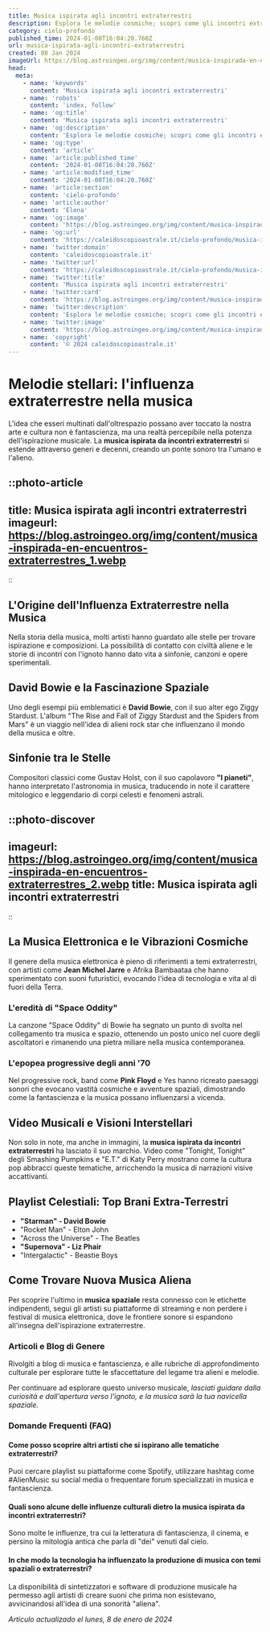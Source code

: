 ```yaml
---
title: Musica ispirata agli incontri extraterrestri
description: Esplora le melodie cosmiche; scopri come gli incontri extraterrestri hanno influenzato la musica italiana. Vivi un viaggio sonoro unico!
category: cielo-profondo
published_time: 2024-01-08T16:04:20.760Z
url: musica-ispirata-agli-incontri-extraterrestri
created: 08 Jan 2024
imageUrl: https://blog.astroingeo.org/img/content/musica-inspirada-en-encuentros-extraterrestres_1.webp
head:
  meta:
    - name: 'keywords'
      content: 'Musica ispirata agli incontri extraterrestri'
    - name: 'robots'
      content: 'index, follow'
    - name: 'og:title'
      content: 'Musica ispirata agli incontri extraterrestri'
    - name: 'og:description'
      content: 'Esplora le melodie cosmiche; scopri come gli incontri extraterrestri hanno influenzato la musica italiana. Vivi un viaggio sonoro unico!'
    - name: 'og:type'
      content: 'article'
    - name: 'article:published_time'
      content: '2024-01-08T16:04:20.760Z'
    - name: 'article:modified_time'
      content: '2024-01-08T16:04:20.760Z'
    - name: 'article:section'
      content: 'cielo-profondo'
    - name: 'article:author'
      content: 'Elena'
    - name: 'og:image'
      content: 'https://blog.astroingeo.org/img/content/musica-inspirada-en-encuentros-extraterrestres_1.webp'
    - name: 'og:url'
      content: 'https://caleidoscopioastrale.it/cielo-profondo/musica-ispirata-agli-incontri-extraterrestri'
    - name: 'twitter:domain'
      content: 'caleidoscopioastrale.it'
    - name: 'twitter:url'
      content: 'https://caleidoscopioastrale.it/cielo-profondo/musica-ispirata-agli-incontri-extraterrestri'
    - name: 'twitter:title'
      content: 'Musica ispirata agli incontri extraterrestri'
    - name: 'twitter:card'
      content: 'https://blog.astroingeo.org/img/content/musica-inspirada-en-encuentros-extraterrestres_1.webp'
    - name: 'twitter:description'
      content: 'Esplora le melodie cosmiche; scopri come gli incontri extraterrestri hanno influenzato la musica italiana. Vivi un viaggio sonoro unico!'
    - name: 'twitter:image'
      content: 'https://blog.astroingeo.org/img/content/musica-inspirada-en-encuentros-extraterrestres_1.webp'
    - name: 'copyright'
      content: '© 2024 caleidoscopioastrale.it'
---
```

# Melodie stellari: l'influenza extraterrestre nella musica

L'idea che esseri multinati dall'oltrespazio possano aver toccato la nostra arte e cultura non è fantascienza, ma una realtà percepibile nella potenza dell'ispirazione musicale. La **musica ispirata da incontri extraterrestri** si estende attraverso generi e decenni, creando un ponte sonoro tra l'umano e l'alieno.

::photo-article
---
title: Musica ispirata agli incontri extraterrestri
imageurl: https://blog.astroingeo.org/img/content/musica-inspirada-en-encuentros-extraterrestres_1.webp
---
::

## L'Origine dell'Influenza Extraterrestre nella Musica

Nella storia della musica, molti artisti hanno guardato alle stelle per trovare ispirazione e composizioni. La possibilità di contatto con civiltà aliene e le storie di incontri con l'ignoto hanno dato vita a sinfonie, canzoni e opere sperimentali.

## David Bowie e la Fascinazione Spaziale

Uno degli esempi più emblematici è **David Bowie**, con il suo alter ego Ziggy Stardust. L'album "The Rise and Fall of Ziggy Stardust and the Spiders from Mars" è un viaggio nell'idea di alieni rock star che influenzano il mondo della musica e oltre.

## Sinfonie tra le Stelle

Compositori classici come Gustav Holst, con il suo capolavoro **"I pianeti"**, hanno interpretato l'astronomia in musica, traducendo in note il carattere mitologico e leggendario di corpi celesti e fenomeni astrali.

::photo-discover
---
imageurl: https://blog.astroingeo.org/img/content/musica-inspirada-en-encuentros-extraterrestres_2.webp
title: Musica ispirata agli incontri extraterrestri
---
::

## La Musica Elettronica e le Vibrazioni Cosmiche

Il genere della musica elettronica è pieno di riferimenti a temi extraterrestri, con artisti come **Jean Michel Jarre** e Afrika Bambaataa che hanno sperimentato con suoni futuristici, evocando l'idea di tecnologia e vita al di fuori della Terra.

### L'eredità di "Space Oddity"

La canzone "Space Oddity" di Bowie ha segnato un punto di svolta nel collegamento tra musica e spazio, ottenendo un posto unico nel cuore degli ascoltatori e rimanendo una pietra miliare nella musica contemporanea.

### L'epopea progressive degli anni '70

Nel progressive rock, band come **Pink Floyd** e Yes hanno ricreato paesaggi sonori che evocano vastità cosmiche e avventure spaziali, dimostrando come la fantascienza e la musica possano influenzarsi a vicenda.

## Video Musicali e Visioni Interstellari

Non solo in note, ma anche in immagini, la **musica ispirata da incontri extraterrestri** ha lasciato il suo marchio. Video come "Tonight, Tonight" degli Smashing Pumpkins e "E.T." di Katy Perry mostrano come la cultura pop abbracci queste tematiche, arricchendo la musica di narrazioni visive accattivanti.

## Playlist Celestiali: Top Brani Extra-Terrestri

- **"Starman" - David Bowie**
- "Rocket Man" - Elton John
- "Across the Universe" - The Beatles
- **"Supernova" - Liz Phair**
- "Intergalactic" - Beastie Boys

## Come Trovare Nuova Musica Aliena

Per scoprire l'ultimo in **musica spaziale** resta connesso con le etichette indipendenti, segui gli artisti su piattaforme di streaming e non perdere i festival di musica elettronica, dove le frontiere sonore si espandono all'insegna dell'ispirazione extraterrestre.

### Articoli e Blog di Genere

Rivolgiti a blog di musica e fantascienza, e alle rubriche di approfondimento culturale per esplorare tutte le sfaccettature del legame tra alieni e melodie.

Per continuare ad esplorare questo universo musicale, *lasciati guidare dalla curiosità e dall'apertura verso l'ignoto, e la musica sarà la tua navicella spaziale.*

### Domande Frequenti (FAQ)

#### Come posso scoprire altri artisti che si ispirano alle tematiche extraterrestri?

Puoi cercare playlist su piattaforme come Spotify, utilizzare hashtag come #AlienMusic su social media o frequentare forum specializzati in musica e fantascienza.

#### Quali sono alcune delle influenze culturali dietro la musica ispirata da incontri extraterrestri?

Sono molte le influenze, tra cui la letteratura di fantascienza, il cinema, e persino la mitologia antica che parla di "dei" venuti dal cielo.

#### In che modo la tecnologia ha influenzato la produzione di musica con temi spaziali o extraterrestri?

La disponibilità di sintetizzatori e software di produzione musicale ha permesso agli artisti di creare suoni che prima non esistevano, avvicinandosi all'idea di una sonorità "aliena".

_Artículo actualizado el lunes, 8 de enero de 2024_